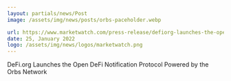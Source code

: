 ```yaml
---
layout: partials/news/Post
image: /assets/img/news/posts/orbs-paceholder.webp

url: https://www.marketwatch.com/press-release/defiorg-launches-the-open-defi-notification-protocol-powered-by-the-orbs-network-2022-01-25?mod=mw_quote_news_seemore
date: 25, January 2022
logo: /assets/img/news/logos/marketwatch.png
---
```


DeFi.org Launches the Open DeFi Notification Protocol Powered by the Orbs Network
